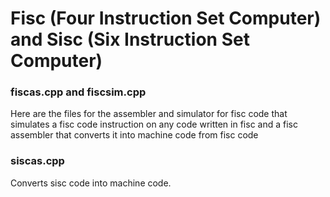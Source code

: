 # Fisc (Four Instruction Set Computer) and Sisc (Six Instruction Set Computer) 

### fiscas.cpp and fiscsim.cpp
Here are the files for the assembler and simulator for fisc code that simulates a fisc code instruction on any code written in fisc and a fisc assembler that converts it into machine code from fisc code

### siscas.cpp
Converts sisc code into machine code.
